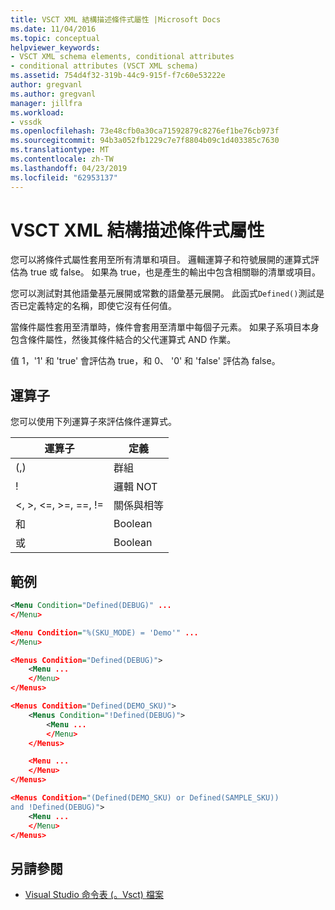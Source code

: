 ```yaml
---
title: VSCT XML 結構描述條件式屬性 |Microsoft Docs
ms.date: 11/04/2016
ms.topic: conceptual
helpviewer_keywords:
- VSCT XML schema elements, conditional attributes
- conditional attributes (VSCT XML schema)
ms.assetid: 754d4f32-319b-44c9-915f-f7c60e53222e
author: gregvanl
ms.author: gregvanl
manager: jillfra
ms.workload:
- vssdk
ms.openlocfilehash: 73e48cfb0a30ca71592879c8276ef1be76cb973f
ms.sourcegitcommit: 94b3a052fb1229c7e7f8804b09c1d403385c7630
ms.translationtype: MT
ms.contentlocale: zh-TW
ms.lasthandoff: 04/23/2019
ms.locfileid: "62953137"
---
```

# <a name="vsct-xml-schema-conditional-attributes"></a>VSCT XML 結構描述條件式屬性
您可以將條件式屬性套用至所有清單和項目。 邏輯運算子和符號展開的運算式評估為 true 或 false。 如果為 true，也是產生的輸出中包含相關聯的清單或項目。

 您可以測試對其他語彙基元展開或常數的語彙基元展開。 此函式`Defined()`測試是否已定義特定的名稱，即使它沒有任何值。

 當條件屬性套用至清單時，條件會套用至清單中每個子元素。 如果子系項目本身包含條件屬性，然後其條件結合的父代運算式 AND 作業。

 值 1，'1' 和 'true' 會評估為 true，和 0、 '0' 和 'false' 評估為 false。

## <a name="operators"></a>運算子
 您可以使用下列運算子來評估條件運算式。

|運算子|定義|
|--------------|----------------|
|(,)|群組|
|!|邏輯 NOT|
|\<, >, \<=, >=, ==, !=|關係與相等|
|和|Boolean|
|或|Boolean|

## <a name="examples"></a>範例

```xml
<Menu Condition="Defined(DEBUG)" ...
</Menu>

<Menu Condition="%(SKU_MODE) = 'Demo'" ...
</Menu>

<Menus Condition="Defined(DEBUG)">
    <Menu ...
    </Menu>
</Menus>

<Menus Condition="Defined(DEMO_SKU)">
    <Menus Condition="!Defined(DEBUG)">
        <Menu ...
        </Menu>
    </Menus>

    <Menu ...
    </Menu>
</Menus>

<Menus Condition="(Defined(DEMO_SKU) or Defined(SAMPLE_SKU))
and !Defined(DEBUG)">
    <Menu ...
    </Menu>
</Menus>
```

## <a name="see-also"></a>另請參閱
- [Visual Studio 命令表 (。Vsct) 檔案](../extensibility/internals/visual-studio-command-table-dot-vsct-files.md)